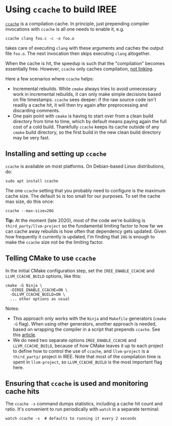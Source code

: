 # Using `ccache` to build IREE

[`ccache`](https://ccache.dev/) is a compilation cache. In principle, just
prepending compiler invocations with `ccache` is all one needs to enable it,
e.g.
```shell
ccache clang foo.c -c -o foo.o
```
takes care of executing `clang` with these arguments and caches the output file
`foo.o`. The next invocation then skips executing `clang` altogether.

When the cache is hit, the speedup is such that the "compilation" becomes
essentially free. However, `ccache` only caches compilation, [not linking](https://stackoverflow.com/a/29828811).

Here a few scenarios where `ccache` helps:
* Incremental rebuilds. While `cmake` always tries to avoid unnecessary work in
  incremental rebuilds, it can only make simple decisions based on file
  timestamps. `ccache` sees deeper: if the raw source code isn't readily
  a cache hit, it will then try again after preprocessing and discarding
  comments.
* One pain point with `cmake` is having to start over from a clean build
  directory from time to time, which by default means paying again the full cost
  of a cold build. Thankfully `ccache` keeps its cache outside of any `cmake`
  build directory, so the first build in the new clean build directory may be
  very fast.


## Installing and setting up `ccache`

`ccache` is available on most platforms. On Debian-based Linux distributions,
do:
```shell
sudo apt install ccache
```

The one `ccache` setting that you probably need to configure is the maximum
cache size. The default `5G` is too small for our purposes. To set the cache max
size, do this once:
```shell
ccache --max-size=20G
```

**Tip:** At the moment (late 2020), most of the code we're building is
`third_party/llvm-project` so the fundamental limiting factor to how far we can
cache away rebuilds is how often that dependency gets updated. Given how
frequently it currently is updated, I'm finding that `20G` is enough to make the
`ccache` size not be the limiting factor.

## Telling CMake to use `ccache`

In the initial CMake configuration step, set the `IREE_ENABLE_CCACHE` and
`LLVM_CCACHE_BUILD` options, like this:
```shell
cmake -G Ninja \
  -DIREE_ENABLE_CCACHE=ON \
  -DLLVM_CCACHE_BUILD=ON \
  ... other options as usual
```

Notes:
* This approach only works with the `Ninja` and `Makefile` generators (`cmake
  -G` flag). When using other generators, another approach is needed, based on
  wrapping the compiler in a script that prepends `ccache`. See this
  [article](https://crascit.com/2016/04/09/using-ccache-with-cmake/).
* We do need two separate options `IREE_ENABLE_CCACHE` and `LLVM_CCACHE_BUILD`,
  because of how CMake leaves it up to each project to define how to control the
  use of `ccache`, and `llvm-project` is a `third_party/` project in IREE. Note
  that most of the compilation time is spent in `llvm-project`, so
  `LLVM_CCACHE_BUILD` is the most important flag here.

## Ensuring that `ccache` is used and monitoring cache hits

The `ccache -s` command dumps statistics, including a cache hit count and ratio.
It's convenient to run periodically with `watch` in a separate terminal:
```shell
watch ccache -s  # defaults to running it every 2 seconds
```
